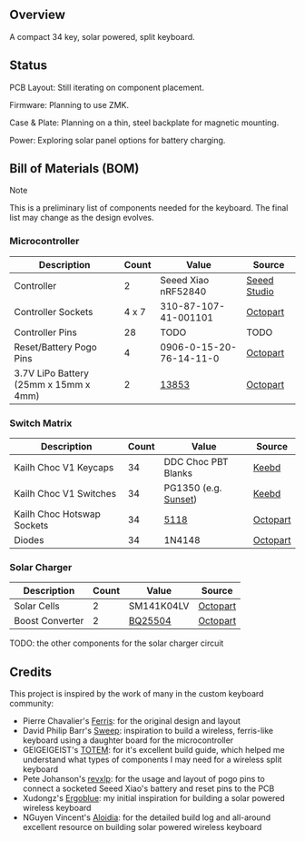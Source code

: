 ## Overview

A compact 34 key, solar powered, split keyboard.

## Status

PCB Layout: Still iterating on component placement.

Firmware: Planning to use ZMK.

Case & Plate: Planning on a thin, steel backplate for magnetic mounting.

Power: Exploring solar panel options for battery charging.

## Bill of Materials (BOM)

> [!NOTE]
> This is a preliminary list of components needed for the keyboard. The final list may change as the design evolves.

### Microcontroller

| Description | Count | Value | Source |
|-------------|-------|-------|--------|
| Controller | 2 | Seeed Xiao nRF52840 | [Seeed Studio](https://www.seeedstudio.com/Seeed-XIAO-BLE-nRF52840-p-5201.html) |
| Controller Sockets | 4 x 7 | 310-87-107-41-001101 | [Octopart](https://octopart.com/310-87-107-41-001101-preci-dip-21424489) |
| Controller Pins | 28 | TODO | TODO |
| Reset/Battery Pogo Pins | 4 | 0906-0-15-20-76-14-11-0 | [Octopart](https://octopart.com/0906-0-15-20-76-14-11-0-mill-max-259418) |
| 3.7V LiPo Battery (25mm x 15mm x 4mm) | 2 | [13853](https://cdn.sparkfun.com/datasheets/Prototyping/spe-00-DTP401525-110mah-en-1.0ver.pdf) | [Octopart](https://octopart.com/prt-13853-sparkfun-76382075) |

### Switch Matrix

| Description | Count | Value | Source |
|-------------|-------|-------|--------|
| Kailh Choc V1 Keycaps | 34 | DDC Choc PBT Blanks | [Keebd](https://keebd.com/products/ddc-choc-pbt-blank-keycaps?variant=43210242785432) |
| Kailh Choc V1 Switches | 34 | PG1350 (e.g. [Sunset](https://cdn.shopify.com/s/files/1/0523/0847/6068/files/Choc_Sunset_datasheet.pdf))  | [Keebd](https://keebd.com/products/sunset-tactile-choc-switches?variant=41676091981976) |
| Kailh Choc Hotswap Sockets | 34 | [5118](https://cdn-shop.adafruit.com/product-files/5118/5118-Choc-Socket.pdf) | [Octopart](https://octopart.com/5118-adafruit+industries-119967299) |
| Diodes | 34 | 1N4148 | [Octopart](https://octopart.com/search?q=1n4148) |

### Solar Charger

| Description | Count | Value | Source |
|-------------|-------|-------|--------|
| Solar Cells | 2 | SM141K04LV | [Octopart](https://octopart.com/sm141k04lv-anysolar-120091681) |
| Boost Converter | 2 | [BQ25504](https://www.ti.com/document-viewer/bq25504/datasheet) | [Octopart](https://octopart.com/bq25504rgtr-texas+instruments-20530455) |

TODO: the other components for the solar charger circuit

## Credits

This project is inspired by the work of many in the custom keyboard community:

- Pierre Chavalier's [Ferris](https://github.com/pierrechevalier83/ferris): for the original design and layout
- David Philip Barr's [Sweep](https://github.com/davidphilipbarr/Sweep/): inspiration to build a wireless, ferris-like keyboard using a daughter board for the microcontroller  
- GEIGEIGEIST's [TOTEM](https://github.com/GEIGEIGEIST/TOTEM): for it's excellent build guide, which helped me understand what types of components I may need for a wireless split keyboard
- Pete Johanson's [revxlp](https://gitlab.com/lpgalaxy/revxlp): for the usage and layout of pogo pins to connect a socketed Seeed Xiao's battery and reset pins to the PCB
- Xudongz's [Ergoblue](https://www.xudongz.com/blog/2020/ergoblue/): my initial inspiration for building a solar powered wireless keyboard
- NGuyen Vincent's [Aloidia](https://hackaday.io/project/189688-aloidia-wireless-split-solar-powered-keyboard): for the detailed build log and all-around excellent resource on building solar powered wireless keyboard
